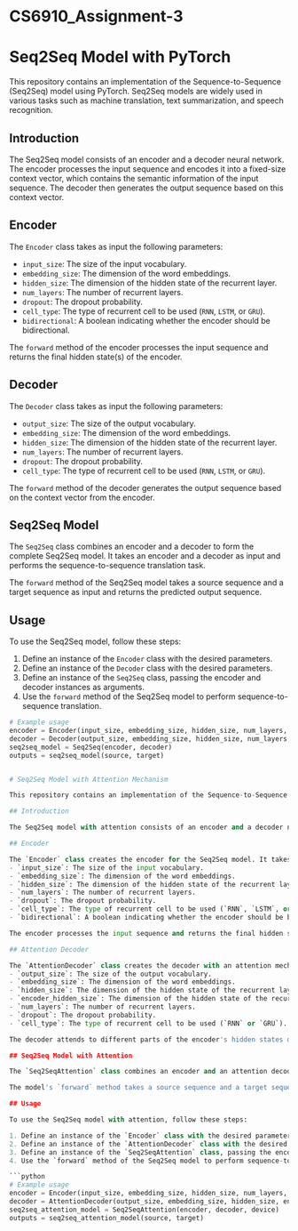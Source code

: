 # CS6910_Assignment-3

# Seq2Seq Model with PyTorch

This repository contains an implementation of the Sequence-to-Sequence (Seq2Seq) model using PyTorch. Seq2Seq models are widely used in various tasks such as machine translation, text summarization, and speech recognition.

## Introduction

The Seq2Seq model consists of an encoder and a decoder neural network. The encoder processes the input sequence and encodes it into a fixed-size context vector, which contains the semantic information of the input sequence. The decoder then generates the output sequence based on this context vector.

## Encoder

The `Encoder` class takes as input the following parameters:
- `input_size`: The size of the input vocabulary.
- `embedding_size`: The dimension of the word embeddings.
- `hidden_size`: The dimension of the hidden state of the recurrent layer.
- `num_layers`: The number of recurrent layers.
- `dropout`: The dropout probability.
- `cell_type`: The type of recurrent cell to be used (`RNN`, `LSTM`, or `GRU`).
- `bidirectional`: A boolean indicating whether the encoder should be bidirectional.

The `forward` method of the encoder processes the input sequence and returns the final hidden state(s) of the encoder.

## Decoder

The `Decoder` class takes as input the following parameters:
- `output_size`: The size of the output vocabulary.
- `embedding_size`: The dimension of the word embeddings.
- `hidden_size`: The dimension of the hidden state of the recurrent layer.
- `num_layers`: The number of recurrent layers.
- `dropout`: The dropout probability.
- `cell_type`: The type of recurrent cell to be used (`RNN`, `LSTM`, or `GRU`).

The `forward` method of the decoder generates the output sequence based on the context vector from the encoder.

## Seq2Seq Model

The `Seq2Seq` class combines an encoder and a decoder to form the complete Seq2Seq model. It takes an encoder and a decoder as input and performs the sequence-to-sequence translation task.

The `forward` method of the Seq2Seq model takes a source sequence and a target sequence as input and returns the predicted output sequence.

## Usage

To use the Seq2Seq model, follow these steps:

1. Define an instance of the `Encoder` class with the desired parameters.
2. Define an instance of the `Decoder` class with the desired parameters.
3. Define an instance of the `Seq2Seq` class, passing the encoder and decoder instances as arguments.
4. Use the `forward` method of the Seq2Seq model to perform sequence-to-sequence translation.

```python
# Example usage
encoder = Encoder(input_size, embedding_size, hidden_size, num_layers, dropout, cell_type, bidirectional)
decoder = Decoder(output_size, embedding_size, hidden_size, num_layers, dropout, cell_type)
seq2seq_model = Seq2Seq(encoder, decoder)
outputs = seq2seq_model(source, target)


# Seq2Seq Model with Attention Mechanism

This repository contains an implementation of the Sequence-to-Sequence (Seq2Seq) model with an attention mechanism using PyTorch. Seq2Seq models with attention are commonly used in tasks such as machine translation, text summarization, and speech recognition.

## Introduction

The Seq2Seq model with attention consists of an encoder and a decoder neural network, where the attention mechanism allows the decoder to focus on different parts of the input sequence during the decoding process.

## Encoder

The `Encoder` class creates the encoder for the Seq2Seq model. It takes as input the following parameters:
- `input_size`: The size of the input vocabulary.
- `embedding_size`: The dimension of the word embeddings.
- `hidden_size`: The dimension of the hidden state of the recurrent layer.
- `num_layers`: The number of recurrent layers.
- `dropout`: The dropout probability.
- `cell_type`: The type of recurrent cell to be used (`RNN`, `LSTM`, or `GRU`).
- `bidirectional`: A boolean indicating whether the encoder should be bidirectional.

The encoder processes the input sequence and returns the final hidden state(s) of the encoder.

## Attention Decoder

The `AttentionDecoder` class creates the decoder with an attention mechanism for the Seq2Seq model. It takes as input the following parameters:
- `output_size`: The size of the output vocabulary.
- `embedding_size`: The dimension of the word embeddings.
- `hidden_size`: The dimension of the hidden state of the recurrent layer in the decoder.
- `encoder_hidden_size`: The dimension of the hidden state of the recurrent layer in the encoder.
- `num_layers`: The number of recurrent layers.
- `dropout`: The dropout probability.
- `cell_type`: The type of recurrent cell to be used (`RNN` or `GRU`).

The decoder attends to different parts of the encoder's hidden states during the decoding process and generates the output sequence.

## Seq2Seq Model with Attention

The `Seq2SeqAttention` class combines an encoder and an attention decoder to form the complete Seq2Seq model with attention. It takes an encoder, an attention decoder, and the device as input and performs the sequence-to-sequence translation task with attention.

The model's `forward` method takes a source sequence and a target sequence as input and returns the predicted output sequence.

## Usage

To use the Seq2Seq model with attention, follow these steps:

1. Define an instance of the `Encoder` class with the desired parameters.
2. Define an instance of the `AttentionDecoder` class with the desired parameters.
3. Define an instance of the `Seq2SeqAttention` class, passing the encoder and attention decoder instances as arguments.
4. Use the `forward` method of the Seq2Seq model to perform sequence-to-sequence translation with attention.

```python
# Example usage
encoder = Encoder(input_size, embedding_size, hidden_size, num_layers, dropout, cell_type, bidirectional)
decoder = AttentionDecoder(output_size, embedding_size, hidden_size, encoder_hidden_size, num_layers, dropout, cell_type)
seq2seq_attention_model = Seq2SeqAttention(encoder, decoder, device)
outputs = seq2seq_attention_model(source, target)


